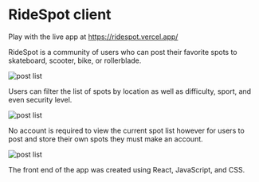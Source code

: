 # RideSpot client

Play with the live app at https://ridespot.vercel.app/

RideSpot is a community of users who can post their favorite spots to skateboard, scooter, bike, or rollerblade.

![post list](https://github.com/ArianPaymozd/RideSpot-client/src/MainPaige/images/post-list[441].jpg)

Users can filter the list of spots by location as well as difficulty, sport, and even security level.

![post list](https://github.com/ArianPaymozd/RideSpot-client/src/MainPaige/images/filter-list[442].jpg)

No account is required to view the current spot list however for users to post and store their own spots they must make an account.

![post list](https://github.com/ArianPaymozd/RideSpot-client/src/MainPaige/images/add-post[443].jpg)

The front end of the app was created using React, JavaScript, and CSS.



